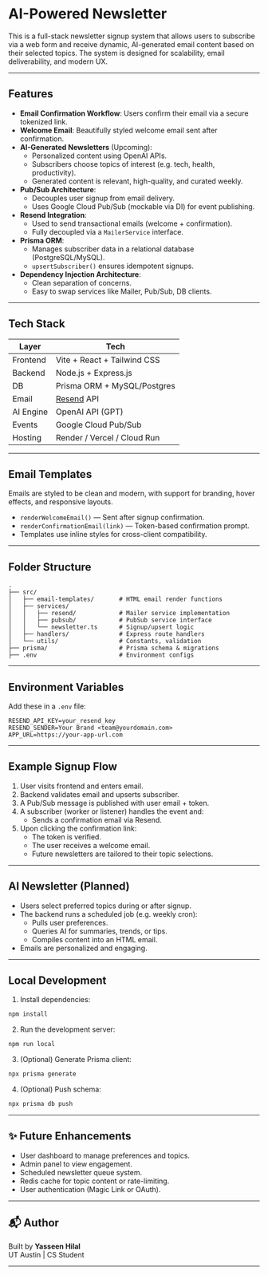 # AI-Powered Newsletter

This is a full-stack newsletter signup system that allows users to subscribe via a web form and receive dynamic, AI-generated email content based on their selected topics. The system is designed for scalability, email deliverability, and modern UX.

---

## Features

- **Email Confirmation Workflow**: Users confirm their email via a secure tokenized link.
- **Welcome Email**: Beautifully styled welcome email sent after confirmation.
- **AI-Generated Newsletters** (Upcoming):
  - Personalized content using OpenAI APIs.
  - Subscribers choose topics of interest (e.g. tech, health, productivity).
  - Generated content is relevant, high-quality, and curated weekly.
- **Pub/Sub Architecture**:
  - Decouples user signup from email delivery.
  - Uses Google Cloud Pub/Sub (mockable via DI) for event publishing.
- **Resend Integration**:
  - Used to send transactional emails (welcome + confirmation).
  - Fully decoupled via a `MailerService` interface.
- **Prisma ORM**:
  - Manages subscriber data in a relational database (PostgreSQL/MySQL).
  - `upsertSubscriber()` ensures idempotent signups.
- **Dependency Injection Architecture**:
  - Clean separation of concerns.
  - Easy to swap services like Mailer, Pub/Sub, DB clients.

---

## Tech Stack

| Layer      | Tech                              |
|-----------|------------------------------------|
| Frontend  | Vite + React + Tailwind CSS        |
| Backend   | Node.js + Express.js               |
| DB        | Prisma ORM + MySQL/Postgres        |
| Email     | [Resend](https://resend.com/) API  |
| AI Engine | OpenAI API (GPT)                   |
| Events    | Google Cloud Pub/Sub               |
| Hosting   | Render / Vercel / Cloud Run        |

---

## Email Templates

Emails are styled to be clean and modern, with support for branding, hover effects, and responsive layouts.

- `renderWelcomeEmail()` — Sent after signup confirmation.
- `renderConfirmationEmail(link)` — Token-based confirmation prompt.
- Templates use inline styles for cross-client compatibility.

---

## Folder Structure

```
.
├── src/
│   ├── email-templates/       # HTML email render functions
│   ├── services/
│   │   ├── resend/            # Mailer service implementation
│   │   ├── pubsub/            # PubSub service interface
│   │   └── newsletter.ts      # Signup/upsert logic
│   ├── handlers/              # Express route handlers
│   └── utils/                 # Constants, validation
├── prisma/                    # Prisma schema & migrations
├── .env                       # Environment configs
```

---

## Environment Variables

Add these in a `.env` file:

```env
RESEND_API_KEY=your_resend_key
RESEND_SENDER=Your Brand <team@yourdomain.com>
APP_URL=https://your-app-url.com
```

---

## Example Signup Flow

1. User visits frontend and enters email.
2. Backend validates email and upserts subscriber.
3. A Pub/Sub message is published with user email + token.
4. A subscriber (worker or listener) handles the event and:
   - Sends a confirmation email via Resend.
5. Upon clicking the confirmation link:
   - The token is verified.
   - The user receives a welcome email.
   - Future newsletters are tailored to their topic selections.

---

## AI Newsletter (Planned)

- Users select preferred topics during or after signup.
- The backend runs a scheduled job (e.g. weekly cron):
  - Pulls user preferences.
  - Queries AI for summaries, trends, or tips.
  - Compiles content into an HTML email.
- Emails are personalized and engaging.

---

## Local Development

1. Install dependencies:

```bash
npm install
```

2. Run the development server:

```bash
npm run local
```

3. (Optional) Generate Prisma client:

```bash
npx prisma generate
```

4. (Optional) Push schema:

```bash
npx prisma db push
```

---

## ✨ Future Enhancements

- User dashboard to manage preferences and topics.
- Admin panel to view engagement.
- Scheduled newsletter queue system.
- Redis cache for topic content or rate-limiting.
- User authentication (Magic Link or OAuth).

---

## 📬 Author

Built by **Yasseen Hilal**  
UT Austin | CS Student

---
